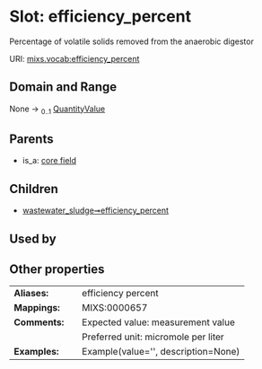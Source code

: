 
# Slot: efficiency_percent


Percentage of volatile solids removed from the anaerobic digestor

URI: [mixs.vocab:efficiency_percent](https://w3id.org/mixs/vocab/efficiency_percent)


## Domain and Range

None &#8594;  <sub>0..1</sub> [QuantityValue](QuantityValue.md)

## Parents

 *  is_a: [core field](core_field.md)

## Children

 *  [wastewater_sludge➞efficiency_percent](wastewater_sludge_efficiency_percent.md)

## Used by


## Other properties

|  |  |  |
| --- | --- | --- |
| **Aliases:** | | efficiency percent |
| **Mappings:** | | MIXS:0000657 |
| **Comments:** | | Expected value: measurement value |
|  | | Preferred unit: micromole per liter |
| **Examples:** | | Example(value='', description=None) |


